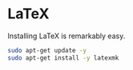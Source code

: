 # LaTeX

Installing LaTeX is remarkably easy.

```sh
sudo apt-get update -y
sudo apt-get install -y latexmk
```